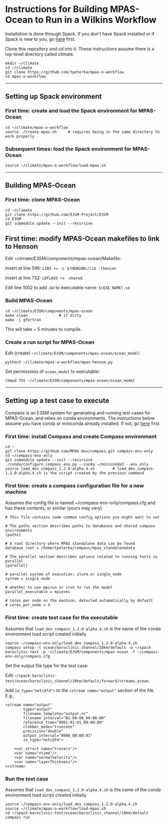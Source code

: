 # Instructions for Building MPAS-Ocean to Run in a Wilkins Workflow

Installation is done through Spack. If you don't have Spack installed or if Spack is new to you, go [here](https://spack.readthedocs.io/en/latest/) first.

Clone this repository and cd into it. These instructions assume there is a top-level directory called climate.

```
mkdir ~/climate
cd ~/climate
git clone https://github.com/tpeterka/mpas-o-workflow
cd mpas-o-workflow
```

-----

## Setting up Spack environment

### First time: create and load the Spack environment for MPAS-Ocean

```
cd ~/climate/mpas-o-workflow
source ./create-mpas.sh     # requires being in the same directory to work properly
```

### Subsequent times: load the Spack environment for MPAS-Ocean

```
source ~/climate/mpas-o-workflow/load-mpas.sh
```

-----

## Building MPAS-Ocean

### First time: clone MPAS-Ocean

```
cd ~/climate
git clone https://github.com/E3SM-Project/E3SM
cd E3SM
git submodule update --init --recursive
```

## First time: modify MPAS-Ocean makefiles to link to Henson

Edit ~climate/E3SM/components/mpas-ocean/Makefile:

Insert at line 596:
`LIBS += -L $(HENSON)/lib -lhenson`

Insert at line 732:
`LDFLAGS += -shared`

Edit line 1002 to add .so to executable name: `$(EXE_NAME).so`

### Build MPAS-Ocean

```
cd ~/climate/E3SM/components/mpas-ocean
make clean              # if dirty
make -j gfortran
```
This will take ~ 5 minutes to compile.

### Create a run script for MPAS-Ocean

Edit (create) `~/climate/E3SM/components/mpas-ocean/ocean_model`:

`python3 ~/climate/mpas-o-workflow/mpas-henson.py`

Set permissions of `ocean_model` to executable:

`chmod 755 ~/climate/E3SM/components/mpas-ocean/ocean_model`

-----

## Setting up a test case to execute

Compass is an E3SM system for generating and running test cases for MPAS-Ocean, and relies on conda environments. The instructions below assume you have conda or miniconda already installed. If not, go [here](https://docs.conda.io/en/latest/miniconda.html) first.

### First time: install Compass and create Compass environment

```
cd ~
git clone https://github.com/MPAS-Dev/compass.git compass-env-only
cd ~/compass-env-only
git submodule update --init --recursive
./conda/configure_compass_env.py --conda ~/miniconda3 --env_only
source load_dev_compass_1.2.0-alpha.4.sh        # load_dev_compass-1.2.0-alpha.4.sh is the script created by the previous command
```

### First time: create a compass configuration file for a new machine

Assumes the config file is named ~/compass-env-only/compass.cfg and has these contents, or similar (yours may vary)

```
# This file contains some common config options you might want to set

# The paths section describes paths to databases and shared compass environments
[paths]

# A root directory where MPAS standalone data can be found
database_root = /home/tpeterka/compass/mpas_standalonedata

# The parallel section describes options related to running tests in parallel
[parallel]

# parallel system of execution: slurm or single_node
system = single_node

# whether to use mpirun or srun to run the model
parallel_executable = mpiexec

# cores per node on the machine, detected automatically by default
# cores_per_node = 4
```

### First time: create test case for the executable

Assumes that `load_dev_compass_1.2.0-alpha.4.sh` is the name of the conda environment load script created initially

```
source ~/compass-env-only/load_dev_compass_1.2.0-alpha.4.sh
compass setup -t ocean/baroclinic_channel/10km/default -w ~/spack-baroclinic-test -p ~/climate/E3SM/components/mpas-ocean -f ~/compass-env-only/compass.cfg
```
Set the output file type for the test case:

Edit `~/spack-baroclinic-test/ocean/baroclinic_channel/10km/default/forward/streams.ocean`.

Add `io_type="netcdf4">` to the `<stream name="output"` section of the file. E.g.,

```
<stream name="output"
        type="output"
        filename_template="output.nc"
        filename_interval="01-00-00_00:00:00"
        reference_time="0001-01-01_00:00:00"
        clobber_mode="truncate"
        precision="double"
        output_interval="0000_00:00:01"
        io_type="netcdf4">

    <var_struct name="tracers"/>
    <var name="xtime"/>
    <var name="normalVelocity"/>
    <var name="layerThickness"/>
</stream>
```

### Run the test case

Assumes that `load_dev_compass_1.2.0-alpha.4.sh` is the name of the conda environment load script created initially

```
source ~/compass-env-only/load_dev_compass_1.2.0-alpha.4.sh
source ~/climate/mpas-o-workflow/load-mpas.sh
cd ~/spack-baroclinic-test/ocean/baroclinic_channel/10km/default
compass run
```



